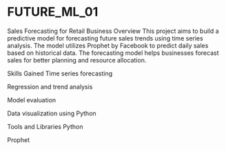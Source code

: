 # FUTURE_ML_01
Sales Forecasting for Retail Business
Overview
This project aims to build a predictive model for forecasting future sales trends using time series analysis. The model utilizes Prophet by Facebook to predict daily sales based on historical data. The forecasting model helps businesses forecast sales for better planning and resource allocation.

Skills Gained
Time series forecasting

Regression and trend analysis

Model evaluation

Data visualization using Python

Tools and Libraries
Python

Prophet
